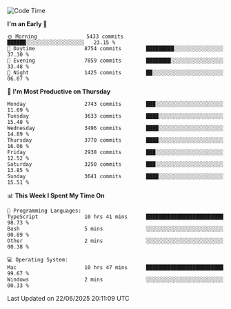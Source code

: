 <!--START_SECTION:waka-->
![Code Time](http://img.shields.io/badge/Code%20Time-5%2C165%20hrs%2028%20mins-blue)

**I'm an Early 🐤** 

```text
🌞 Morning                5433 commits        ██████░░░░░░░░░░░░░░░░░░░   23.15 % 
🌆 Daytime                8754 commits        █████████░░░░░░░░░░░░░░░░   37.30 % 
🌃 Evening                7859 commits        ████████░░░░░░░░░░░░░░░░░   33.48 % 
🌙 Night                  1425 commits        ██░░░░░░░░░░░░░░░░░░░░░░░   06.07 % 
```
📅 **I'm Most Productive on Thursday** 

```text
Monday                   2743 commits        ███░░░░░░░░░░░░░░░░░░░░░░   11.69 % 
Tuesday                  3633 commits        ████░░░░░░░░░░░░░░░░░░░░░   15.48 % 
Wednesday                3496 commits        ████░░░░░░░░░░░░░░░░░░░░░   14.89 % 
Thursday                 3770 commits        ████░░░░░░░░░░░░░░░░░░░░░   16.06 % 
Friday                   2938 commits        ███░░░░░░░░░░░░░░░░░░░░░░   12.52 % 
Saturday                 3250 commits        ███░░░░░░░░░░░░░░░░░░░░░░   13.85 % 
Sunday                   3641 commits        ████░░░░░░░░░░░░░░░░░░░░░   15.51 % 
```


📊 **This Week I Spent My Time On** 

```text
💬 Programming Languages: 
TypeScript               10 hrs 41 mins      █████████████████████████   98.73 % 
Bash                     5 mins              ░░░░░░░░░░░░░░░░░░░░░░░░░   00.89 % 
Other                    2 mins              ░░░░░░░░░░░░░░░░░░░░░░░░░   00.38 % 

💻 Operating System: 
Mac                      10 hrs 47 mins      █████████████████████████   99.67 % 
Windows                  2 mins              ░░░░░░░░░░░░░░░░░░░░░░░░░   00.33 % 
```


 Last Updated on 22/06/2025 20:11:09 UTC
<!--END_SECTION:waka-->
